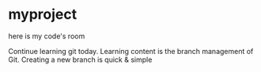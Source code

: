 # myproject
here is my code's room

Continue learning git today.
Learning content is the branch management of Git.
Creating a new branch is quick & simple
